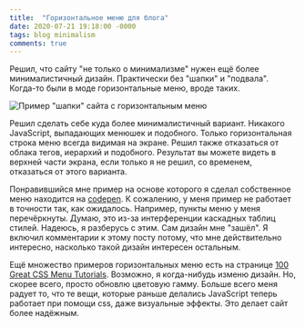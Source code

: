 ```yaml
---
title:  "Горизонтальное меню для блога"
date: 2020-07-21 19:18:00 -0000
tags: blog minimalism
comments: true
---
```


Решил, что сайту "не только о минимализме" нужен ещё более минималистичный дизайн. Практически без "шапки" и "подвала". Когда-то были в моде горизонтальные меню, вроде таких. 

![Пример "шапки" сайта с горизонтальным меню](https://res.cloudinary.com/dlqc5rp9l/image/upload/v1595319706/blog/designing-digg-header_veb4yd.png)

Решил сделать себе куда более минималистичный вариант. Никакого JavaScript, выпадающих менюшек и подобного. Только горизонтальная строка меню всегда видимая на экране. Решил также отказаться от облака тегов, иерархий и подобного. Результат вы можете видеть в верхней части экрана, если только я не решил, со временем, отказаться от этого варианта.

Понравившийся мне пример на основе которого я сделал собственное меню находится на [codepen](https://codepen.io/artyom-ivanov/pen/awyyzv). К сожалению, у меня пример не работает в точности так, как ожидалось. Например, пункты меню у меня перечёркнуты. Думаю, это из-за интерференции каскадных таблиц стилей. Надеюсь, я разберусь с этим. Сам дизайн мне "зашёл". Я включил комментарии к этому посту потому, что мне действительно интересно, насколько такой дизайн интересен остальным.

Ещё множество примеров горизонтальных меню есть на странице [100 Great CSS Menu Tutorials](https://www.jotform.com/blog/100-great-css-menu-tutorials/). Возможно, я когда-нибудь изменю дизайн. Но, скорее всего, просто обновлю цветовую гамму. Больше всего меня радует то, что те вещи, которые раньше делались JavaScript теперь работает при помощи css, даже визуальные эффекты. Это делает сайт более надёжным. 